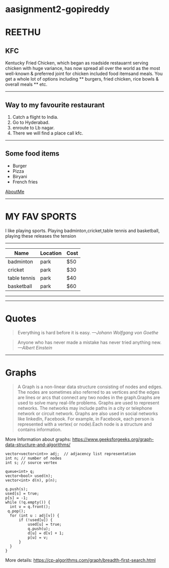 # aasignment2-gopireddy
# REETHU #
## KFC ##

Kentucky Fried Chicken, which began as roadside restauarnt serving chicken with huge variance, has now spread all over the world as the most well-known & preferred joint for chicken included food itemsand meals. You get a whole lot of options including ** burgers, fried chicken, rice bowls & overall meals ** etc.

--------------------------

## Way to my favourite restaurant ##

1. Catch a flight to India.
2. Go to Hyderabad.
3. enroute to Lb nagar.
4. There we will find a place call kfc.

----------------------------

## Some food items ##

* Burger
* Pizza
* Biryani
* French fries

[AboutMe](https://github.com/Reethureddy28/aasignment2-gopireddy/blob/main/AboutMe.md)

---------------------------
# MY FAV SPORTS

I like playing sports.
Playing badminton,cricket,table tennis and basketball,
playing these releases the tension

-----------------------------
|Name        |Location|Cost|
|------------|--------|----|
|badminton   |park    |$50 |
|cricket     | park   |$30 |
|table tennis| park   |$40 |
|basketball  |park    |$60 | 
-----------------------------

-------------------------------------------
# Quotes

>Everything is hard before it is easy. *—Johann Wolfgang von Goethe*

>Anyone who has never made a mistake has never tried anything new. *—Albert Einstein*

---------------------------------------------
# Graphs

>A Graph is a non-linear data structure consisting of nodes and edges. The nodes are sometimes also referred to as vertices and the edges are lines or arcs that connect any two nodes in the graph.Graphs are used to solve many real-life problems. Graphs are used to represent networks. The networks may include paths in a city or telephone network or circuit network. Graphs are also used in social networks like linkedIn, Facebook. For example, in Facebook, each person is represented with a vertex( or node).Each node is a structure and contains information.

More Information about graphs: <https://www.geeksforgeeks.org/graph-data-structure-and-algorithms/>

 ```
 vector<vector<int>> adj;  // adjacency list representation
 int n; // number of nodes
 int s; // source vertex

 queue<int> q;
 vector<bool> used(n);
 vector<int> d(n), p(n);

 q.push(s);
 used[s] = true;
 p[s] = -1;
 while (!q.empty()) {
   int v = q.front();
  q.pop();
   for (int u : adj[v]) {
       if (!used[u]) {
           used[u] = true;
           q.push(u);
           d[u] = d[v] + 1;
           p[u] = v;
       }
   }
 }
 ```

More details: <https://cp-algorithms.com/graph/breadth-first-search.html>


